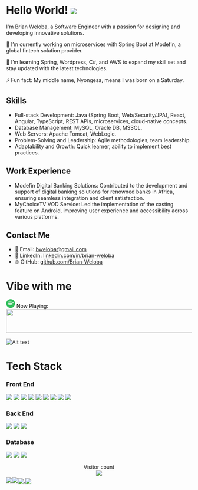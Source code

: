# Hello World! <img src="https://raw.githubusercontent.com/MartinHeinz/MartinHeinz/master/wave.gif" height="21">

I'm Brian Weloba, a Software Engineer with a passion for designing and developing innovative solutions.

🔭 I’m currently working on microservices with Spring Boot at Modefin, a global fintech solution provider.

🌱 I’m learning Spring, Wordpress, C#, and AWS to expand my skill set and stay updated with the latest technologies.

⚡ Fun fact: My middle name, Nyongesa, means I was born on a Saturday.

## Skills
- Full-stack Development: Java (Spring Boot, Web/Security/JPA), React, Angular, TypeScript, REST APIs, microservices, cloud-native concepts.
- Database Management: MySQL, Oracle DB, MSSQL.
- Web Servers: Apache Tomcat, WebLogic.
- Problem-Solving and Leadership: Agile methodologies, team leadership.
- Adaptability and Growth: Quick learner, ability to implement best practices.

## Work Experience
- Modefin Digital Banking Solutions: Contributed to the development and support of digital banking solutions for renowned banks in Africa, ensuring seamless integration and client satisfaction.
- MyChoiceTV VOD Service: Led the implementation of the casting feature on Android, improving user experience and accessibility across various platforms.

## Contact Me
- 📧 Email: bweloba@gmail.com
- 💼 LinkedIn: [linkedin.com/in/brian-weloba](https://www.linkedin.com/in/brian-weloba)
- 🌐 GitHub: [github.com/Brian-Weloba](https://github.com/Brian-Weloba)

# Vibe with me
<img src="spotify.png"  height="24">  Now Playing: <a href="https://now-playing-sooty.vercel.app/now-playing?open"><img src="https://now-playing-sooty.vercel.app/now-playing" width="1000" height="64"></a>

![Alt text](https://spotify-recently-played-readme.vercel.app/api?user=31cd35kqylcwjxlve5eg4ccnhw4m&width=1000&unique={true|1|on|yes}&count=5)



<!-- # Stats -->
<!-- 
<a align ="center" href="https://github.com/elidakirigo/github-readme-activity-graph">
    <img alt="Brian Weloba's Activity Graph" src="https://activity-graph.herokuapp.com/graph?username=brian-weloba&bg_color=0D1117&color=ffffff&line=e64719&point=FFFFFF&hide_border=false" />
</a>
 -->
<!--<a href="https://github.com/brian-weloba/brian-weloba">
  <img align="center" src="https://github-readme-stats.vercel.app/api/top-langs/?username=brian-weloba&title_color=ffffff&text_color=c9cacc&icon_color=2bbc8a&bg_color=0D1117&langs_count=3" />
</a>-->
<!-- 
![](https://raw.githubusercontent.com/Brian-Weloba/github-stats/master/generated/languages.svg#gh-dark-mode-only)
![](https://raw.githubusercontent.com/brian-weloba/github-stats/master/generated/overview.svg#gh-dark-mode-only) -->

<!--<a href="https://github.com/brian-weloba/brian-weloba">
  <img align="center" src="https://github-readme-stats.vercel.app/api?username=brian-weloba&show_icons=true&line_height=27&count_private=true&title_color=ffffff&text_color=e64719&icon_color=e64719&bg_color=0D1117" alt="Martin's GitHub Stats" />
</a>-->


# Tech Stack

### Front End

<img src="https://img.shields.io/badge/HTML5-E34F26?style=for-the-badge&logo=html5&logoColor=white"> <img  src="https://img.shields.io/badge/CSS3-1572B6?style=for-the-badge&logo=css3&logoColor=white"> <img  src="https://img.shields.io/badge/JavaScript-F7DF1E?style=for-the-badge&logo=javascript&logoColor=black"> <img  src="https://img.shields.io/badge/Bootstrap-563D7C?style=for-the-badge&logo=bootstrap&logoColor=white"> <img src="https://img.shields.io/badge/Android-9FC037?style=for-the-badge&logo=android&logoColor=white"> <img src="https://img.shields.io/badge/Angular-DD0031?style=for-the-badge&logo=angular&logoColor=white"> <img src="https://img.shields.io/badge/React-20232A?style=for-the-badge&logo=react&logoColor=61DAFB"> <img src="https://img.shields.io/badge/Material--UI-0081CB?style=for-the-badge&logo=material-ui&logoColor=white"> <img src="https://img.shields.io/badge/Tailwind_CSS-38B2AC?style=for-the-badge&logo=tailwind-css&logoColor=white"> 

### Back End

<img src="https://img.shields.io/badge/Java-e11e21?style=for-the-badge&logo=java&logoColor=white"> <img src="https://img.shields.io/badge/C%23-239120?style=for-the-badge&logo=c-sharp&logoColor=white"> <img src="https://img.shields.io/badge/Spring-6DB33F?style=for-the-badge&logo=spring&logoColor=white">


### Database

<img src="https://img.shields.io/badge/PostgreSQL-316192?style=for-the-badge&logo=postgresql&logoColor=white"> <img src="https://img.shields.io/badge/MySQL-00000F?style=for-the-badge&logo=mysql&logoColor=white"> <img src="https://img.shields.io/badge/Microsoft_SQL_Server-CC2927?style=for-the-badge&logo=microsoft-sql-server&logoColor=white">
<div align="center">
  Visitor count <br>
  <img src="https://profile-counter.glitch.me/_brian-weloba/count.svg" />
</div>

<a href="#">
  <img height=200 align="center" src="https://my-stats-43gk.vercel.app/api?username=brian-weloba&show_icons=true&theme=radical&hide=contribs,issues&show=discussions_answered&rank_icon=github&include_all_commits=true&card_width=150" />
</a>
<a href="#">
  <img height=200 align="center" src="https://my-stats-43gk.vercel.app/api/top-langs/?username=brian-weloba&hide=html,scss,css&langs_count=8&layout=compact&theme=radical&card_width=150" />
</a>

<img align="left" height=202 src="https://github-readme-streak-stats.herokuapp.com/?user=brian-weloba&theme=radical"/>
<img align="left" height=97 src="https://github-profile-trophy.vercel.app/?username=brian-weloba&theme=monokai&no-frame=true&title=Stars,Followers,Commits&row=2&column=3"/>



<!-- ![Snake animation](https://github.com/Lucbm99/Lucbm99/blob/output/github-contribution-grid-snake.svg) -->

<!-- ![Bweloba](gitartwork.svg) -->
